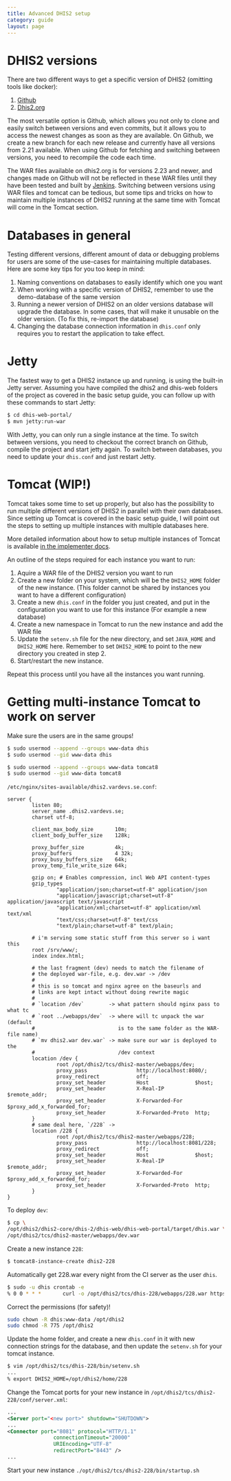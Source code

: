 ```yaml
---
title: Advanced DHIS2 setup
category: guide
layout: page
---
```


# DHIS2 versions

There are two different ways to get a specific version of DHIS2 (omitting tools like docker):

1. [Github](https://github.com/dhis2/dhis2-core)
2. [Dhis2.org](https://www.dhis2.org/downloads)

The most versatile option is Github, which allows you not only to clone and easily switch between versions and even commits, but it allows you to access the newest changes as soon as they are available. On Github, we create a new branch for each new release and currently have all versions from 2.21 available. When using Github for fetching and switching between versions, you need to recompile the code each time.

The WAR files available on dhis2.org is for versions 2.23 and newer, and changes made on Github will not be reflected in these WAR files until they have been tested and built by [Jenkins](https://ci.dhis2.org/). Switching between versions using WAR files and tomcat can be tedious, but some tips and tricks on how to maintain multiple instances of DHIS2 running at the same time with Tomcat will come in the Tomcat section.

# Databases in general

Testing different versions, different amount of data or debugging problems for users are some of the use-cases for maintaining multiple databases. Here are some key tips for you too keep in mind:

1. Naming conventions on databases to easily identify which one you want
2. When working with a specific version of DHIS2, remember to use the demo-database of the same version
3. Running a newer version of DHIS2 on an older versions database will upgrade the database. In some cases, that will make it unusable on the older version. (To fix this, re-import the database)
4. Changing the database connection information in `dhis.conf` only requires you to restart the application to take effect.

# Jetty

The fastest way to get a DHIS2 instance up and running, is using the built-in Jetty server. Assuming you have compiled the dhis2 and dhis-web folders of the project as covered in the basic setup guide, you can follow up with these commands to start Jetty:

```sh
$ cd dhis-web-portal/
$ mvn jetty:run-war
```

With Jetty, you can only run a single instance at the time. To switch between versions, you need to checkout the correct branch on Github, compile the project and start jetty again. To switch between databases, you need to update your `dhis.conf` and just restart Jetty.

# Tomcat (WIP!)

Tomcat takes some time to set up properly, but also has the possibility to run multiple different versions of DHIS2 in parallel with their own databases. Since setting up Tomcat is covered in the basic setup guide, I will point out the steps to setting up multiple instances with multiple databases here.

More detailed information about how to setup multiple instances of Tomcat is available [in the implementer docs](https://docs.dhis2.org/master/en/implementer/html/install_server_setup.html#install_tomcat_dhis2_installation).

An outline of the steps required for each instance you want to run:

1. Aquire a WAR file of the DHIS2 version you want to run
2. Create a new folder on your system, which will be the `DHIS2_HOME` folder of the new instance. (This folder cannot be shared by instances you want to have a different configuration)
3. Create a new `dhis.conf` in the folder you just created, and put in the configuration you want to use for this instance (For example a new database)
4. Create a new namespace in Tomcat to run the new instance and add the WAR file
5. Update the `setenv.sh` file for the new directory, and set `JAVA_HOME` and `DHIS2_HOME` here. Remember to set `DHIS2_HOME` to point to the new directory you created in step 2.
6. Start/restart the new instance.

Repeat this process until you have all the instances you want running.

# Getting multi-instance Tomcat to work on server

Make sure the users are in the same groups!

```sh
$ sudo usermod --append --groups www-data dhis
$ sudo usermod --gid www-data dhis

$ sudo usermod --append --groups www-data tomcat8
$ sudo usermod --gid www-data tomcat8
```

`/etc/nginx/sites-available/dhis2.vardevs.se.conf`:

```nginx
server {
        listen 80;
        server_name .dhis2.vardevs.se;
        charset utf-8;

        client_max_body_size       10m;
        client_body_buffer_size    128k;

        proxy_buffer_size          4k;
        proxy_buffers              4 32k;
        proxy_busy_buffers_size    64k;
        proxy_temp_file_write_size 64k;

        gzip on; # Enables compression, incl Web API content-types
        gzip_types
                "application/json;charset=utf-8" application/json
                "application/javascript;charset=utf-8" application/javascript text/javascript
                "application/xml;charset=utf-8" application/xml text/xml
                "text/css;charset=utf-8" text/css
                "text/plain;charset=utf-8" text/plain;

        # i'm serving some static stuff from this server so i want this
        root /srv/www/;
        index index.html;

        # the last fragment (dev) needs to match the filename of
        # the deployed war-file, e.g. dev.war -> /dev
        #
        # this is so tomcat and nginx agree on the baseurls and
        # links are kept intact without doing rewrite magic
        #
        # `location /dev`        -> what pattern should nginx pass to what tc
        # `root ../webapps/dev`  -> where will tc unpack the war (default
        #                           is to the same folder as the WAR-file name)
        # `mv dhis2.war dev.war` -> make sure our war is deployed to the
        #                           /dev context
        location /dev {
                root /opt/dhis2/tcs/dhis2-master/webapps/dev;
                proxy_pass                http://localhost:8080/;
                proxy_redirect            off;
                proxy_set_header          Host               $host;
                proxy_set_header          X-Real-IP          $remote_addr;
                proxy_set_header          X-Forwarded-For    $proxy_add_x_forwarded_for;
                proxy_set_header          X-Forwarded-Proto  http;
        }
        # same deal here, `/228` ->
        location /228 {
                root /opt/dhis2/tcs/dhis2-master/webapps/228;
                proxy_pass                http://localhost:8081/228;
                proxy_redirect            off;
                proxy_set_header          Host               $host;
                proxy_set_header          X-Real-IP          $remote_addr;
                proxy_set_header          X-Forwarded-For    $proxy_add_x_forwarded_for;
                proxy_set_header          X-Forwarded-Proto  http;
        }
}
```

To deploy `dev`:

```sh
$ cp \
/opt/dhis2/dhis2-core/dhis-2/dhis-web/dhis-web-portal/target/dhis.war \
/opt/dhis2/tcs/dhis2-master/webapps/dev.war
```

Create a new instance `228`:

```sh
$ tomcat8-instance-create dhis2-228
```

Automatically get 228.war every night from the CI server as the user `dhis`.

```sh
$ sudo -u dhis crontab -e
% 0 0 * * *       curl -o /opt/dhis2/tcs/dhis-228/webapps/228.war https://ci.dhis2.org/job/dhis2-2.28/lastSuccessfulBuild/artifact/dhis-2/dhis-web/dhis-web-portal/target/dhis.war
```

Correct the permissions (for safety)!

```sh
sudo chown -R dhis:www-data /opt/dhis2
sudo chmod -R 775 /opt/dhis2
```

Update the home folder, and create a new `dhis.conf` in it with new connection strings for the database, and then
update the `setenv.sh` for your tomcat instance.

```sh
$ vim /opt/dhis2/tcs/dhis-228/bin/setenv.sh
...
% export DHIS2_HOME=/opt/dhis2/home/228
```

Change the Tomcat ports for your new instance in `/opt/dhis2/tcs/dhis2-228/conf/server.xml`:

```xml
...
<Server port="<new port>" shutdown="SHUTDOWN">
...
<Connector port="8081" protocol="HTTP/1.1"
               connectionTimeout="20000"
               URIEncoding="UTF-8"
               redirectPort="8443" />
...
```

Start your new instance `./opt/dhis2/tcs/dhis2-228/bin/startup.sh`
